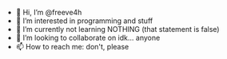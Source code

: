 - 👋 Hi, I’m @freeve4h
- 👀 I’m interested in programming and stuff
- 🌱 I’m currently not learning NOTHING (that statement is false)
- 💞️ I’m looking to collaborate on idk... anyone
- 📫 How to reach me: don't, please

<!---
freeve4h/freeve4h is a ✨ special ✨ repository because its `README.md` (this file) appears on your GitHub profile.
You can click the Preview link to take a look at your changes.
--->
